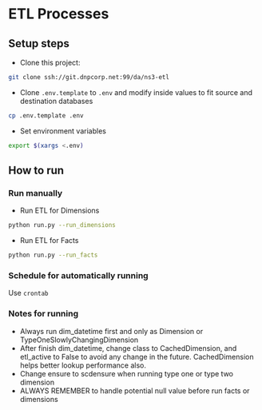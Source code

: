 # ETL Processes 

## Setup steps

- Clone this project:

```bash
git clone ssh://git.dnpcorp.net:99/da/ns3-etl
```

- Clone `.env.template` to `.env` and modify inside values to fit source and destination databases

```bash
cp .env.template .env
```

- Set environment variables

```bash
export $(xargs <.env)
```

## How to run

### Run manually

- Run ETL for Dimensions

```bash
python run.py --run_dimensions
```

- Run ETL for Facts

```bash
python run.py --run_facts
```

### Schedule for automatically running

Use `crontab`

### Notes for running

- Always run dim_datetime first and only as Dimension or TypeOneSlowlyChangingDimension
- After finish dim_datetime, change class to CachedDimension, and etl_active to False to avoid any change in the future. 
  CachedDimension helps better lookup performance also.
- Change ensure to scdensure when running type one or type two dimension 
- ALWAYS REMEMBER to handle potential null value before run facts or dimensions 
